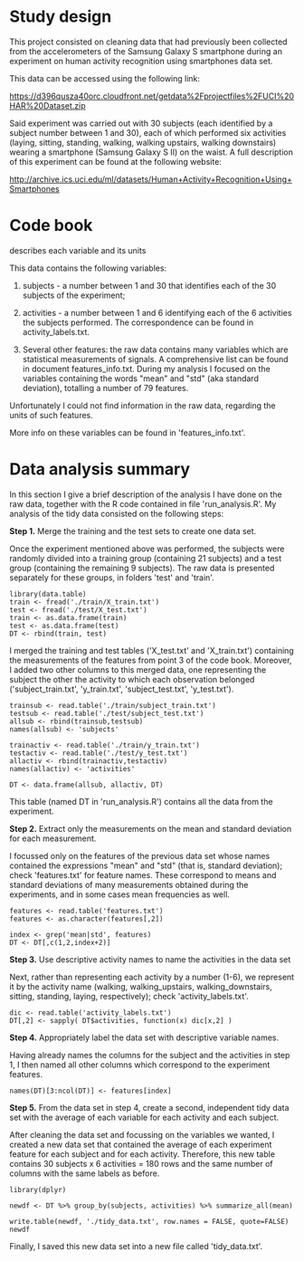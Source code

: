 # Study design

This project consisted on cleaning data that had previously been collected from the accelerometers of the Samsung Galaxy S smartphone during an experiment on human activity recognition using smartphones data set.

This data can be accessed using the following link:

https://d396qusza40orc.cloudfront.net/getdata%2Fprojectfiles%2FUCI%20HAR%20Dataset.zip

Said experiment was carried out with 30 subjects (each identified by a subject number between 1 and 30), each of which performed six activities (laying, sitting, standing, walking, walking upstairs, walking downstairs) wearing a smartphone (Samsung Galaxy S II) on the waist. A full description of this experiment can be found at the following website:

http://archive.ics.uci.edu/ml/datasets/Human+Activity+Recognition+Using+Smartphones

#  Code book

describes each variable and its units

This data contains the following variables:

1. subjects - a number between 1 and 30 that identifies each of the 30 subjects of the experiment;

2. activities - a number between 1 and 6 identifying each of the 6 activities the subjects performed. The correspondence can be found in activity_labels.txt.

3. Several other features: the raw data contains many variables which are statistical measurements of signals. A comprehensive list can be found in document features_info.txt. During my analysis I focused on the variables containing the words "mean" and "std" (aka standard deviation), totalling a number of 79 features.

Unfortunately I could not find information in the raw data, regarding the units of such features.

More info on these variables can be found in 'features_info.txt'.

# Data analysis summary

In this section I give a brief description of the analysis I have done on the raw data, together with the R code contained in file 'run\_analysis.R'. My analysis of the tidy data consisted on the following steps:

**Step 1.** Merge the training and the test sets to create one data set.

Once the experiment mentioned above was performed, the subjects were randomly divided into a training group (containing 21 subjects) and a test group (containing the remaining 9 subjects). The raw data is presented separately for these groups, in folders 'test' and 'train'.

	library(data.table)
	train <- fread('./train/X_train.txt')
	test <- fread('./test/X_test.txt')
	train <- as.data.frame(train)
	test <- as.data.frame(test)
	DT <- rbind(train, test)

I merged the training and test tables ('X\_test.txt' and 'X\_train.txt') containing the measurements of the features from point 3 of the code book. Moreover, I added two other columns to this merged data, one representing the subject the other the activity to which each observation belonged ('subject\_train.txt', 'y\_train.txt', 'subject\_test.txt', 'y\_test.txt').

	trainsub <- read.table('./train/subject_train.txt')
	testsub <- read.table('./test/subject_test.txt')
	allsub <- rbind(trainsub,testsub)
	names(allsub) <- 'subjects'

	trainactiv <- read.table('./train/y_train.txt')
	testactiv <- read.table('./test/y_test.txt')
	allactiv <- rbind(trainactiv,testactiv)
	names(allactiv) <- 'activities'

	DT <- data.frame(allsub, allactiv, DT)

This table (named DT in 'run\_analysis.R') contains all the data from the experiment.

**Step 2.** Extract only the measurements on the mean and standard deviation for each measurement.

I focussed only on the features of the previous data set whose names contained the expressions "mean" and "std" (that is, standard deviation); check 'features.txt' for feature names. These correspond to means and standard deviations of many measurements obtained during the experiments, and in some cases mean frequencies as well.

	features <- read.table('features.txt')
	features <- as.character(features[,2])
	
	index <- grep('mean|std', features)
	DT <- DT[,c(1,2,index+2)]

**Step 3.** Use descriptive activity names to name the activities in the data set

Next, rather than representing each activity by a number (1-6), we represent it by the activity name (walking, walking\_upstairs, walking\_downstairs, sitting, standing, laying, respectively); check 'activity\_labels.txt'. 

	dic <- read.table('activity_labels.txt')
	DT[,2] <- sapply( DT$activities, function(x) dic[x,2] )

	
**Step 4.** Appropriately label the data set with descriptive variable names.

Having already names the columns for the subject and the activities in step 1, I then named all other columns which correspond to the experiment features.

	names(DT)[3:ncol(DT)] <- features[index]


**Step 5.** From the data set in step 4, create a second, independent tidy data set with the average of each variable for each activity and each subject.

After cleaning the data set and focussing on the variables we wanted, I created a new data set that contained the average of each experiment feature for each subject and for each activity. Therefore, this new table contains 30 subjects x 6 activities = 180 rows and the same number of columns with the same labels as before.

	library(dplyr)
	
	newdf <- DT %>% group_by(subjects, activities) %>% summarize_all(mean)
	
	write.table(newdf, './tidy_data.txt', row.names = FALSE, quote=FALSE)
	newdf

Finally, I saved this new data set into a new file called 'tidy_data.txt'.
